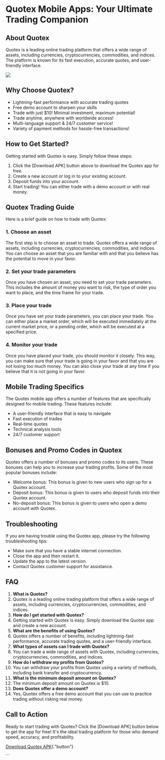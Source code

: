# Quotex Mobile Apps: Your Ultimate Trading Companion

## About Quotex

Quotex is a leading online trading platform that offers a wide range of
assets, including currencies, cryptocurrencies, commodities, and
indices. The platform is known for its fast execution, accurate quotes,
and user-friendly interface.

[![](https://static.quotex.io/files/5_en/300_250.jpg)](https://traff.sbs/brokerqxsignupf)

## Why Choose Quotex?

-   Lightning-fast performance with accurate trading quotes
-   Free demo account to sharpen your skills
-   Trade with just \$10! Minimal investment, maximum potential!
-   Trade anytime, anywhere with worldwide access!
-   Multi-language support & 24/7 customer service!
-   Variety of payment methods for hassle-free transactions!

## How to Get Started?

Getting started with Quotex is easy. Simply follow these steps:

1.  Click the \[Download APK\] button above to download the Quotex app
    for free.
2.  Create a new account or log in to your existing account.
3.  Deposit funds into your account.
4.  Start trading! You can either trade with a demo account or with real
    money.

## Quotex Trading Guide

Here is a brief guide on how to trade with Quotex:

### 1. Choose an asset

The first step is to choose an asset to trade. Quotex offers a wide
range of assets, including currencies, cryptocurrencies, commodities,
and indices. You can choose an asset that you are familiar with and that
you believe has the potential to move in your favor.

### 2. Set your trade parameters

Once you have chosen an asset, you need to set your trade parameters.
This includes the amount of money you want to risk, the type of order
you want to place, and the time frame for your trade.

### 3. Place your trade

Once you have set your trade parameters, you can place your trade. You
can either place a market order, which will be executed immediately at
the current market price, or a pending order, which will be executed at
a specified price.

### 4. Monitor your trade

Once you have placed your trade, you should monitor it closely. This
way, you can make sure that your trade is going in your favor and that
you are not losing too much money. You can also close your trade at any
time if you believe that it is not going in your favor.

## Mobile Trading Specifics

The Quotex mobile app offers a number of features that are specifically
designed for mobile trading. These features include:

-   A user-friendly interface that is easy to navigate
-   Fast execution of trades
-   Real-time quotes
-   Technical analysis tools
-   24/7 customer support

## Bonuses and Promo Codes in Quotex

Quotex offers a number of bonuses and promo codes to its users. These
bonuses can help you to increase your trading profits. Some of the most
popular bonuses include:

-   Welcome bonus: This bonus is given to new users who sign up for a
    Quotex account.
-   Deposit bonus: This bonus is given to users who deposit funds into
    their Quotex account.
-   No-deposit bonus: This bonus is given to users who open a demo
    account with Quotex.

## Troubleshooting

If you are having trouble using the Quotex app, please try the following
troubleshooting tips:

-   Make sure that you have a stable internet connection.
-   Close the app and then restart it.
-   Update the app to the latest version.
-   Contact Quotex customer support for assistance.

## FAQ

1.  **What is Quotex?**
2.  Quotex is a leading online trading platform that offers a wide range
    of assets, including currencies, cryptocurrencies, commodities, and
    indices.
3.  **How do I get started with Quotex?**
4.  Getting started with Quotex is easy. Simply download the Quotex app
    and create a new account.
5.  **What are the benefits of using Quotex?**
6.  Quotex offers a number of benefits, including lightning-fast
    performance, accurate trading quotes, and a user-friendly interface.
7.  **What types of assets can I trade with Quotex?**
8.  You can trade a wide range of assets with Quotex, including
    currencies, cryptocurrencies, commodities, and indices.
9.  **How do I withdraw my profits from Quotex?**
10. You can withdraw your profits from Quotex using a variety of
    methods, including bank transfer and cryptocurrency.
11. **What is the minimum deposit amount on Quotex?**
12. The minimum deposit amount on Quotex is \$10.
13. **Does Quotex offer a demo account?**
14. Yes, Quotex offers a free demo account that you can use to practice
    trading without risking real money.

## Call to Action

Ready to start trading with Quotex? Click the \[Download APK\] button
below to get the app for free! It's the ideal trading platform for those
who demand speed, accuracy, and profitability.

[Download Quotex
APK](\%22https://traff.sbs/quotexonelink\%22){."button"}

\`\`\`

